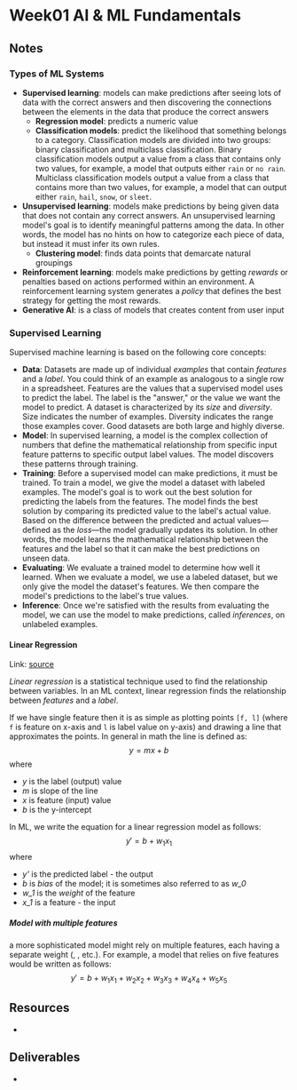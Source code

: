 # Week01 AI & ML Fundamentals

## Notes
### Types of ML Systems

- **Supervised learning**: models can make predictions after seeing lots of data with the correct answers and then discovering the connections between the elements in the data that produce the correct answers
  - **Regression model**: predicts a numeric value
  - **Classification models**: predict the likelihood that something belongs to a category. Classification models are divided into two groups: binary classification and multiclass classification. Binary classification models output a value from a class that contains only two values, for example, a model that outputs either `rain` or `no rain`. Multiclass classification models output a value from a class that contains more than two values, for example, a model that can output either `rain`, `hail`, `snow`, or `sleet`.
- **Unsupervised learning**: models make predictions by being given data that does not contain any correct answers. An unsupervised learning model's goal is to identify meaningful patterns among the data. In other words, the model has no hints on how to categorize each piece of data, but instead it must infer its own rules.
  - **Clustering model**: finds data points that demarcate natural groupings
- **Reinforcement learning**: models make predictions by getting *rewards* or penalties based on actions performed within an environment. A reinforcement learning system generates a *policy* that defines the best strategy for getting the most rewards.
- **Generative AI**: is a class of models that creates content from user input

### Supervised Learning

Supervised machine learning is based on the following core concepts:

- **Data**: Datasets are made up of individual *examples* that contain *features* and a *label*. You could think of an example as analogous to a single row in a spreadsheet. Features are the values that a supervised model uses to predict the label. The label is the "answer," or the value we want the model to predict. 
  A dataset is characterized by its *size* and *diversity*. Size indicates the number of examples. Diversity indicates the range those examples cover. Good datasets are both large and highly diverse.
- **Model**: In supervised learning, a model is the complex collection of numbers that define the mathematical relationship from specific input feature patterns to specific output label values. The model discovers these patterns through training.
- **Training**: Before a supervised model can make predictions, it must be trained. To train a model, we give the model a dataset with labeled examples. The model's goal is to work out the best solution for predicting the labels from the features. The model finds the best solution by comparing its predicted value to the label's actual value. Based on the difference between the predicted and actual values—defined as the *loss*—the model gradually updates its solution. In other words, the model learns the mathematical relationship between the features and the label so that it can make the best predictions on unseen data.
- **Evaluating**: We evaluate a trained model to determine how well it learned. When we evaluate a model, we use a labeled dataset, but we only give the model the dataset's features. We then compare the model's predictions to the label's true values.
- **Inference**: Once we're satisfied with the results from evaluating the model, we can use the model to make predictions, called *inferences*, on unlabeled examples. 

#### Linear Regression

Link: [source](https://developers.google.com/machine-learning/crash-course/linear-regression)

*Linear regression* is a statistical technique used to find the relationship between variables. In an ML context, linear regression finds the relationship between *features* and a *label*.

If we have single feature then it is as simple as plotting points `[f, l]` (where `f` is feature on x-axis and `l` is label value on y-axis) and drawing a line that approximates the points. In general in math the line is defined as: 
$$
y = mx + b
$$
where

* *y* is the label (output) value
* *m* is slope of the line
* *x* is feature (input) value
* *b* is the y-intercept

In ML, we write the equation for a linear regression model as follows:
$$
y' = b + w_1x_1
$$
where

* *y'* is the predicted label - the output
* *b* is *bias* of the model; it is sometimes also referred to as *w_0*
* *w_1* is the *weight* of the feature
* *x_1* is a feature - the input

##### Model with multiple features

a more sophisticated model might rely on multiple features, each having a separate weight (, , etc.). For example, a model that relies on five features would be written as follows:
$$
y' = b + w_1x_1 + w_2x_2 + w_3x_3 + w_4x_4 + w_5x_5
$$


## Resources

- 

## Deliverables
- 
